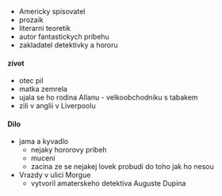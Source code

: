 - Americky spisovatel
- prozaik
- literarni teoretik
- autor fantastickych pribehu
- zakladatel detektivky a hororu
#### zivot
- otec pil
- matka zemrela
- ujala se ho rodina Allanu - velkoobchodniku s tabakem
- zili v anglii v Liverpoolu
#### Dilo
- jama a kyvadlo 
	- nejaky hororovy pribeh
	- muceni
	- zacina ze se nejakej lovek probudi do toho jak ho nesou 
-  Vrazdy v ulici Morgue
	- vytvoril amaterskeho detektiva Auguste Dupina